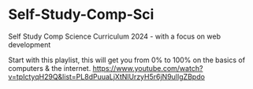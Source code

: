 # Self-Study-Comp-Sci
Self Study Comp Science Curriculum 2024 - with a focus on web development
 
Start with this playlist, this will get you from 0% to 100% on the basics of computers & the internet. 
https://www.youtube.com/watch?v=tpIctyqH29Q&list=PL8dPuuaLjXtNlUrzyH5r6jN9ulIgZBpdo

